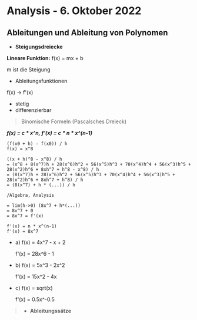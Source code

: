 # Analysis - 6. Oktober 2022

## Ableitungen und Ableitung von Polynomen

- **Steigungsdreiecke**

**Lineare Funktion:** f(x) = mx + b

m ist die Steigung

- Ableitungsfunktionen

f(x) -> f'(x)

- stetig
- differenzierbar

> Binomische Formeln (Pascalsches Dreieck)

***f(x) = c * x^n, f'(x) = c * n * x^(n-1)***

```
(f(x0 + h) - f(x0)) / h
f(x) = x^8

((x + h)^8 - x^8) / h
= (x^8 + 8(x^7)h + 28(x^6)h^2 + 56(x^5)h^3 + 70(x^4)h^4 + 56(x^3)h^5 + 28(x^2)h^6 + 8xh^7 + h^8 - x^8) / h
= (8(x^7)h + 28(x^6)h^2 + 56(x^5)h^3 + 70(x^4)h^4 + 56(x^3)h^5 + 28(x^2)h^6 + 8xh^7 + h^8) / h
= (8(x^7) + h * (...)) / h

/Algebra, Analysis

= lim(h->0) (8x^7 + h*(...))
= 8x^7 + 0
= 8x^7 = f'(x)

f'(x) = n * x^(n-1)
f'(x) = 8x^7
```

- a) f(x) = 4x^7 - x + 2

  f'(x) = 28x^6 - 1

- b) f(x) = 5x^3 - 2x^2

  f'(x) = 15x^2 - 4x

- c) f(x) = sqrt(x)

  f'(x) = 0.5x^-0.5

> - **Ableitungssätze**
